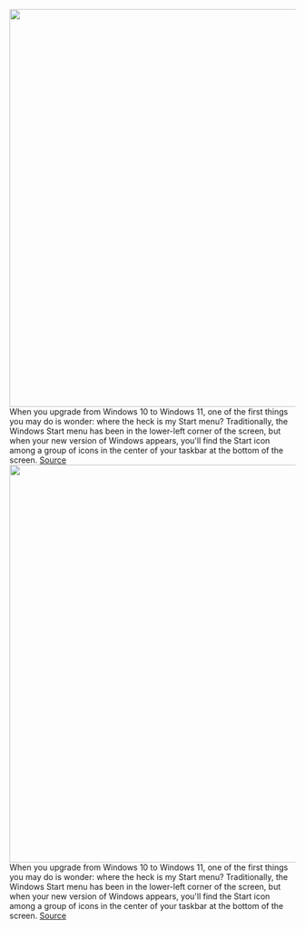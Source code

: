 <img src='https://cdn.vox-cdn.com/thumbor/KpkEVqips1nAafQuiFV_fmEBUCM=/0x0:2560x1696/1200x800/filters:focal(1076x644:1484x1052)/cdn.vox-cdn.com/uploads/chorus_image/image/69889117/twarren__windows11main_1.0.jpg' width='700px' /><br/>
When you upgrade from Windows 10 to Windows 11, one of the first things you may do is wonder: where the heck is my Start menu? Traditionally, the Windows Start menu has been in the lower-left corner of the screen, but when your new version of Windows appears, you'll find the Start icon among a group of icons in the center of your taskbar at the bottom of the screen.
<a href='https://www.theverge.com/22684671/windows-11-microsoft-start-menu-how-to'> Source <a/><img src='https://cdn.vox-cdn.com/thumbor/KpkEVqips1nAafQuiFV_fmEBUCM=/0x0:2560x1696/1200x800/filters:focal(1076x644:1484x1052)/cdn.vox-cdn.com/uploads/chorus_image/image/69889117/twarren__windows11main_1.0.jpg' width='700px' /><br/>
When you upgrade from Windows 10 to Windows 11, one of the first things you may do is wonder: where the heck is my Start menu? Traditionally, the Windows Start menu has been in the lower-left corner of the screen, but when your new version of Windows appears, you'll find the Start icon among a group of icons in the center of your taskbar at the bottom of the screen.
<a href='https://www.theverge.com/22684671/windows-11-microsoft-start-menu-how-to'> Source <a/>